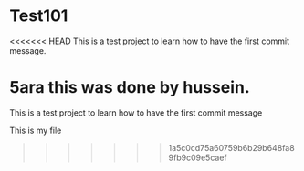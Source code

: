 # Test101
<<<<<<< HEAD
This is a test project to learn how to have the first commit message.
  
  
5ara 
this was done by hussein.
=======
This is a test project to learn how to have the first commit message

This is my file
>>>>>>> 1a5c0cd75a60759b6b29b648fa89fb9c09e5caef
